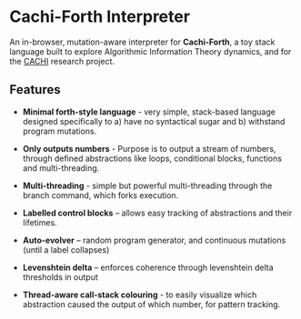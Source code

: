 # Cachi-Forth Interpreter

An in-browser, mutation-aware interpreter for **Cachi-Forth**, a toy stack language
built to explore Algorithmic Information Theory dynamics, and for the [CACHI](https://cachi.wiki)
research project. 

## Features
* **Minimal forth-style language** - very simple, stack-based language designed specifically
to a) have no syntactical sugar and b) withstand program mutations.

* **Only outputs numbers** - Purpose is to output a stream of numbers, through defined abstractions like
loops, conditional blocks, functions and multi-threading.

* **Multi-threading** - simple but powerful multi-threading through the branch command, which forks execution.

* **Labelled control blocks** – allows easy tracking of abstractions and their lifetimes.
  
* **Auto-evolver** – random program generator, and continuous mutations (until a label collapses)
  
* **Levenshtein delta** – enforces coherence through levenshtein delta thresholds in output
  
* **Thread-aware call-stack colouring** - to easily visualize which abstraction caused the output of which number, for pattern tracking.

